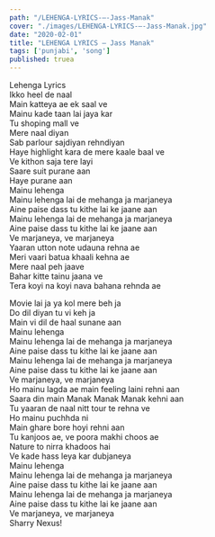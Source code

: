 ```yaml
---
path: "/LEHENGA-LYRICS-–-Jass-Manak"
cover: "./images/LEHENGA-LYRICS-–-Jass-Manak.jpg"
date: "2020-02-01"
title: "LEHENGA LYRICS – Jass Manak"
tags: ['punjabi', 'song']
published: truea
---
```

  
Lehenga Lyrics  
Ikko heel de naal  
Main katteya ae ek saal ve  
Mainu kade taan lai jaya kar  
Tu shoping mall ve  
Mere naal diyan  
Sab parlour sajdiyan rehndiyan  
Haye highlight kara de mere kaale baal ve  
Ve kithon saja tere layi  
Saare suit purane aan  
Haye purane aan  
Mainu lehenga  
Mainu lehenga lai de mehanga ja marjaneya  
Aine paise dass tu kithe lai ke jaane aan  
Mainu lehenga lai de mehanga ja marjaneya  
Aine paise dass tu kithe lai ke jaane aan  
Ve marjaneya, ve marjaneya  
Yaaran utton note udauna rehna ae  
Meri vaari batua khaali kehna ae  
Mere naal peh jaave  
Bahar kitte tainu jaana ve  
Tera koyi na koyi nava bahana rehnda ae  
  
  
  
  
  
  
Movie lai ja ya kol mere beh ja  
Do dil diyan tu vi keh ja  
Main vi dil de haal sunane aan  
Mainu lehenga  
Mainu lehenga lai de mehanga ja marjaneya  
Aine paise dass tu kithe lai ke jaane aan  
Mainu lehenga lai de mehanga ja marjaneya  
Aine paise dass tu kithe lai ke jaane aan  
Ve marjaneya, ve marjaneya  
Ho mainu lagda ae main feeling laini rehni aan  
Saara din main Manak Manak Manak kehni aan  
Tu yaaran de naal nitt tour te rehna ve  
Ho mainu puchhda ni  
Main ghare bore hoyi rehni aan  
Tu kanjoos ae, ve poora makhi choos ae  
Nature to nirra khadoos hai  
Ve kade hass leya kar dubjaneya  
Mainu lehenga  
Mainu lehenga lai de mehanga ja marjaneya  
Aine paise dass tu kithe lai ke jaane aan  
Mainu lehenga lai de mehanga ja marjaneya  
Aine paise dass tu kithe lai ke jaane aan  
Ve marjaneya, ve marjaneya  
Sharry Nexus!  
